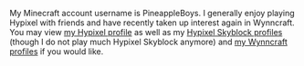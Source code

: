 My Minecraft account username is PineappleBoys. I generally enjoy playing Hypixel with friends and have recently taken up interest again in Wynncraft.
You may view [my Hypixel profile](https://plancke.io/hypixel/player/stats/PineappleBoys) as well as my [Hypixel Skyblock profiles](https://sky.shiiyu.moe/stats/PineappleBoys/Strawberry) (though I do not play much Hypixel Skyblock anymore) and [my Wynncraft profiles](https://wynncraft.com/stats/player/PineappleBoys) if you would like.
